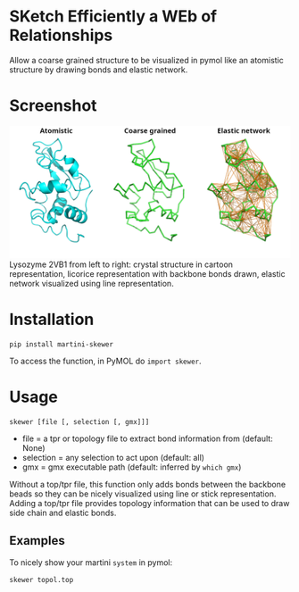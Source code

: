 # **SK**etch **E**fficiently a **WE**b of **R**elationships
Allow a coarse grained structure to be visualized in pymol like an atomistic structure by drawing bonds and elastic network.

# Screenshot
![Screenshot](/screenshots/screenshots.png?raw=true "lysozyme 2VB1")
Lysozyme 2VB1 from left to right: crystal structure in cartoon representation, licorice representation with backbone bonds drawn, elastic network visualized using line representation.

# Installation
```
pip install martini-skewer
```

To access the function, in PyMOL do `import skewer`. 

# Usage 
```
skewer [file [, selection [, gmx]]]
```
- file = a tpr or topology file to extract bond information from (default: None)
- selection = any selection to act upon (default: all)
- gmx = gmx executable path (default: inferred by `which gmx`)

Without a top/tpr file, this function only adds bonds between the backbone beads
so they can be nicely visualized using line or stick representation.
Adding a top/tpr file provides topology information that can be used
to draw side chain and elastic bonds.

## Examples

To nicely show your martini `system` in pymol:
```
skewer topol.top
```